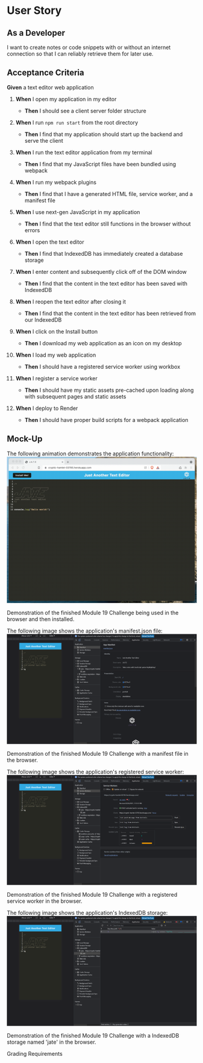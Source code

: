 # User Story

## As a Developer
I want to create notes or code snippets with or without an internet connection so that I can reliably retrieve them for later use.

## Acceptance Criteria
**Given** a text editor web application

1. **When** I open my application in my editor
   - **Then** I should see a client server folder structure

2. **When** I run `npm run start` from the root directory
   - **Then** I find that my application should start up the backend and serve the client

3. **When** I run the text editor application from my terminal
   - **Then** I find that my JavaScript files have been bundled using webpack

4. **When** I run my webpack plugins
   - **Then** I find that I have a generated HTML file, service worker, and a manifest file

5. **When** I use next-gen JavaScript in my application
   - **Then** I find that the text editor still functions in the browser without errors

6. **When** I open the text editor
   - **Then** I find that IndexedDB has immediately created a database storage

7. **When** I enter content and subsequently click off of the DOM window
   - **Then** I find that the content in the text editor has been saved with IndexedDB

8. **When** I reopen the text editor after closing it
   - **Then** I find that the content in the text editor has been retrieved from our IndexedDB

9. **When** I click on the Install button
   - **Then** I download my web application as an icon on my desktop

10. **When** I load my web application
    - **Then** I should have a registered service worker using workbox

11. **When** I register a service worker
    - **Then** I should have my static assets pre-cached upon loading along with subsequent pages and static assets

12. **When** I deploy to Render
    - **Then** I should have proper build scripts for a webpack application

## Mock-Up
The following animation demonstrates the application functionality:
![Alt text](image.png)

Demonstration of the finished Module 19 Challenge being used in the browser and then installed.

The following image shows the application's manifest.json file:
![Alt text](image-1.png)

Demonstration of the finished Module 19 Challenge with a manifest file in the browser.

The following image shows the application's registered service worker:
![Alt text](image-2.png)

Demonstration of the finished Module 19 Challenge with a registered service worker in the browser.

The following image shows the application's IndexedDB storage:
![Alt text](image-3.png)

Demonstration of the finished Module 19 Challenge with a IndexedDB storage named 'jate' in the browser.

Grading Requirements
